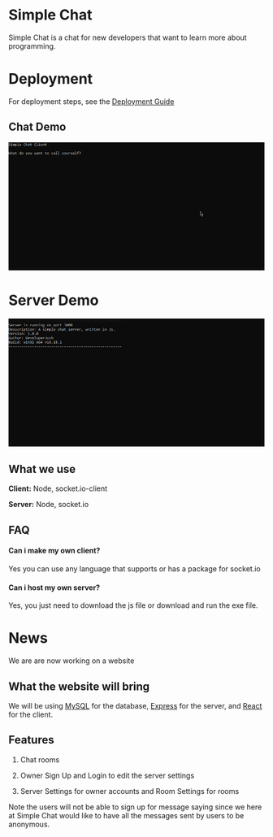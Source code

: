 # Simple Chat

Simple Chat is a chat for new developers that want to learn more about programming.

# Deployment

For deployment steps, see the [Deployment Guide](https://github.com/DeveloperJosh/Simple-Chat/blob/master/src/server-side/Readme.md)

## Chat Demo

![](https://github.com/DeveloperJosh/Simple-Chat/blob/master/images/cmd_demo.gif)

# Server Demo
![](https://github.com/DeveloperJosh/Simple-Chat/blob/master/images/server_image.png)

## What we use

**Client:** Node, socket.io-client

**Server:** Node, socket.io


## FAQ

#### Can i make my own client?

Yes you can use any language that supports or has a package for socket.io

#### Can i host my own server?

Yes, you just need to download the js file or download and run the exe file.

# News
We are are now working on a website

## What the website will bring

We will be using [MySQL](https://www.mysql.com/) for the database,
[Express](https://expressjs.com/) for the server, and [React](https://reactjs.org/) for the client.

## Features

1. Chat rooms

2. Owner Sign Up and Login to edit the server settings

3. Server Settings for owner accounts and Room Settings for rooms

Note the users will not be able to sign up for message saying since we here at Simple Chat would like to have all the messages sent by users to be anonymous.